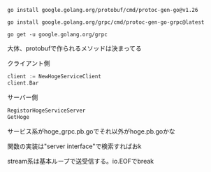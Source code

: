 ```
go install google.golang.org/protobuf/cmd/protoc-gen-go@v1.26
```

```
go install google.golang.org/grpc/cmd/protoc-gen-go-grpc@latest
```

```
go get -u google.golang.org/grpc
```


大体、protobufで作られるメソッドは決まってる


クライアント側
```go
client := NewHogeServiceClient 
client.Bar
```


サーバー側
```go
RegistorHogeServiceServer 
GetHoge
```

サービス系がhoge_grpc.pb.goでそれ以外がhoge.pb.goかな

関数の実装は"server interface"で検索すればおk

stream系は基本ループで送受信する。io.EOFでbreak